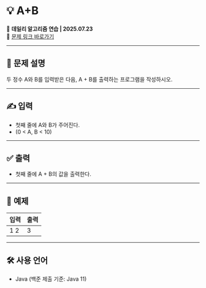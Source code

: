 # 💡 A+B

📅 **데일리 알고리즘 연습 | 2025.07.23**  
🔗 [문제 링크 바로가기](https://www.acmicpc.net/problem/1000)

---

## 📌 문제 설명

두 정수 A와 B를 입력받은 다음, A + B를 출력하는 프로그램을 작성하시오.

---

## ✍️ 입력

- 첫째 줄에 A와 B가 주어진다.  
- (0 < A, B < 10)

---

## ✅ 출력

- 첫째 줄에 A + B의 값을 출력한다.

---

## 🧪 예제

| 입력 | 출력 |
|------|------|
| 1 2  | 3    |

---

## 🛠 사용 언어

- Java (백준 제출 기준: Java 11)
